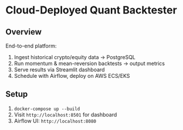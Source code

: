 # Cloud-Deployed Quant Backtester

## Overview  
End-to-end platform:  
1. Ingest historical crypto/equity data → PostgreSQL  
2. Run momentum & mean-reversion backtests → output metrics  
3. Serve results via Streamlit dashboard  
4. Schedule with Airflow, deploy on AWS ECS/EKS

## Setup  
1. `docker-compose up --build`  
2. Visit `http://localhost:8501` for dashboard  
3. Airflow UI: `http://localhost:8080`
